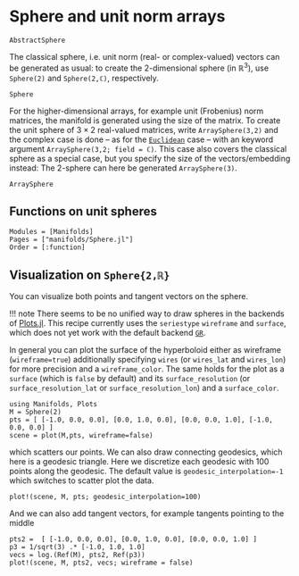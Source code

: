 # Sphere and unit norm arrays

```@docs
AbstractSphere
```

The classical sphere, i.e. unit norm (real- or complex-valued) vectors can be generated as usual: to create the 2-dimensional sphere (in $ℝ^3$), use `Sphere(2)` and `Sphere(2,ℂ)`, respectively.

```@docs
Sphere
```

For the higher-dimensional arrays, for example unit (Frobenius) norm matrices, the manifold is generated using the size of the matrix.
To create the unit sphere of $3×2$ real-valued matrices, write `ArraySphere(3,2)` and the complex case is done – as for the [`Euclidean`](@ref) case – with an keyword argument `ArraySphere(3,2; field = ℂ)`. This case also covers the classical sphere as a special case, but you specify the size of the vectors/embedding instead: The 2-sphere can here be generated `ArraySphere(3)`.

```@docs
ArraySphere
```

## Functions on unit spheres
```@autodocs
Modules = [Manifolds]
Pages = ["manifolds/Sphere.jl"]
Order = [:function]
```

## Visualization on `Sphere{2,ℝ}`
You can visualize both points and tangent vectors on the sphere.

!!! note
    There seems to be no unified way to draw spheres in the backends of [Plots.jl](http://docs.juliaplots.org/latest/).
    This recipe currently uses the `seriestype` `wireframe` and `surface`, which does not yet work with the default backend [`GR`](https://github.com/jheinen/GR.jl).

In general you can plot the surface of the hyperboloid either as wireframe (`wireframe=true`) additionally specifying `wires` (or `wires_lat` and `wires_lon`) for more precision and a `wireframe_color`. The same holds for the plot as a `surface` (which is `false` by default) and its `surface_resolution` (or `surface_resolution_lat` or `surface_resolution_lon`) and a `surface_color`.

```@example sphereplot1
using Manifolds, Plots
M = Sphere(2)
pts = [ [-1.0, 0.0, 0.0], [0.0, 1.0, 0.0], [0.0, 0.0, 1.0], [-1.0, 0.0, 0.0] ]
scene = plot(M,pts, wireframe=false)
```

which scatters our points. We can also draw connecting geodesics, which here is a geodesic triangle. Here we discretize each geodesic with 100 points along the geodesic.
The default value is `geodesic_interpolation=-1` which switches to scatter plot the data.

```@example sphereplot1
plot!(scene, M, pts; geodesic_interpolation=100)
```

And we can also add tangent vectors, for example tangents pointing to the middle

```@example sphereplot1
pts2 =  [ [-1.0, 0.0, 0.0], [0.0, 1.0, 0.0], [0.0, 0.0, 1.0] ]
p3 = 1/sqrt(3) .* [-1.0, 1.0, 1.0]
vecs = log.(Ref(M), pts2, Ref(p3))
plot!(scene, M, pts2, vecs; wireframe = false)
```